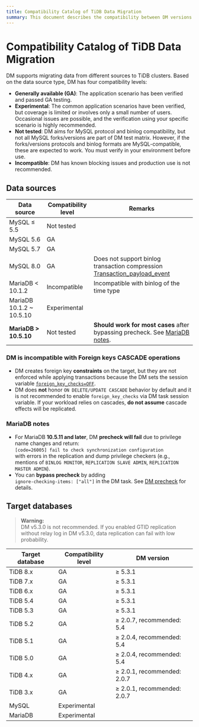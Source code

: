 ```yaml
---
title: Compatibility Catalog of TiDB Data Migration
summary: This document describes the compatibility between DM versions and upstream/downstream databases.
---
```


# Compatibility Catalog of TiDB Data Migration

DM supports migrating data from different sources to TiDB clusters. Based on the data source type, DM has four compatibility levels:

- **Generally available (GA)**: The application scenario has been verified and passed GA testing.
- **Experimental**: The common application scenarios have been verified, but coverage is limited or involves only a small number of users. Occasional issues are possible, and the verification using your specific scenario is highly recommended.
- **Not tested**: DM aims for MySQL protocol and binlog compatibility, but not all MySQL forks/versions are part of DM test matrix. However, if the forks/versions protocols and binlog formats are MySQL-compatible, these are expected to work. You must verify in your environment before use.
- **Incompatible**: DM has known blocking issues and production use is not recommended.

## Data sources

| Data source | Compatibility level | Remarks |
| - | - | - |
| MySQL ≤ 5.5 | Not tested | |
| MySQL 5.6 | GA | |
| MySQL 5.7 | GA | |
| MySQL 8.0 | GA | Does not support binlog transaction compression [Transaction_payload_event](https://dev.mysql.com/doc/refman/8.0/en/binary-log-transaction-compression.html) |
| MariaDB < 10.1.2 | Incompatible | Incompatible with binlog of the time type |
| MariaDB 10.1.2 ~ 10.5.10 | Experimental | |
| **MariaDB > 10.5.10** | Not tested | **Should work for most cases** after bypassing precheck. See [MariaDB notes](#mariadb-notes). |

### DM is incompatible with Foreign keys CASCADE operations

- DM creates foreign key **constraints** on the target, but they are not enforced while applying transactions because the DM sets the session variable [`foreign_key_checks=OFF`](/system-variables.md#foreign_key_checks).
- DM does **not** honor `ON DELETE/UPDATE CASCADE` behavior by default and it is not recommended to enable `foreign_key_checks` via DM task session variable. If your workload relies on cascades, **do not assume** cascade effects will be replicated.

### MariaDB notes

- For MariaDB **10.5.11 and later**, DM **precheck will fail** due to privilege name changes and return:  
  `[code=26005] fail to check synchronization configuration`  
  with errors in the replication and dump privilege checkers (e.g., mentions of `BINLOG MONITOR`, `REPLICATION SLAVE ADMIN`, `REPLICATION MASTER ADMIN`).
- You can **bypass precheck** by adding  
  `ignore-checking-items: ["all"]` in the DM task. See [DM precheck](/dm/dm-precheck.md) for details.

## Target databases

> **Warning:**  
> DM v5.3.0 is not recommended. If you enabled GTID replication without relay log in DM v5.3.0, data replication can fail with low probability.

| Target database | Compatibility level | DM version |
| - | - | - |
| TiDB 8.x | GA | ≥ 5.3.1 |
| TiDB 7.x | GA | ≥ 5.3.1 |
| TiDB 6.x | GA | ≥ 5.3.1 |
| TiDB 5.4 | GA | ≥ 5.3.1 |
| TiDB 5.3 | GA | ≥ 5.3.1 |
| TiDB 5.2 | GA | ≥ 2.0.7, recommended: 5.4 |
| TiDB 5.1 | GA | ≥ 2.0.4, recommended: 5.4 |
| TiDB 5.0 | GA | ≥ 2.0.4, recommended: 5.4 |
| TiDB 4.x | GA | ≥ 2.0.1, recommended: 2.0.7 |
| TiDB 3.x | GA | ≥ 2.0.1, recommended: 2.0.7 |
| MySQL | Experimental | |
| MariaDB | Experimental | |